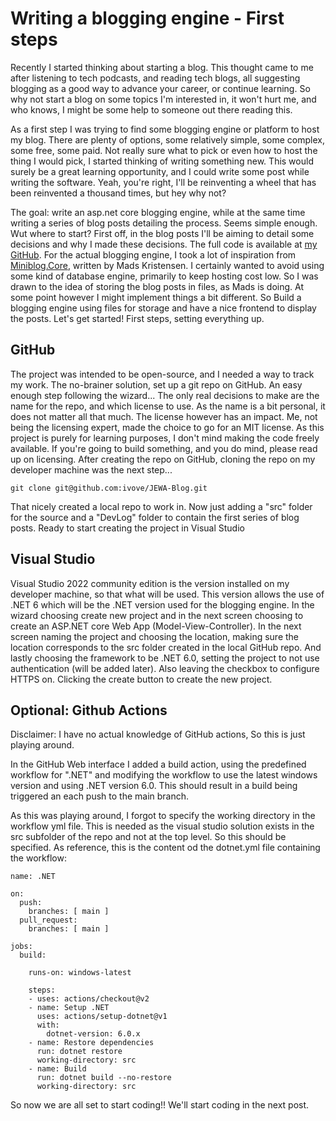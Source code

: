 # Writing a blogging engine - First steps

Recently I started thinking about starting a blog. This thought came to me after listening to tech podcasts, and reading tech blogs, all suggesting blogging as a good way to advance your career, or continue learning. So why not start a blog on some topics I'm interested in, it won't hurt me, and who knows, I might be some help to someone out there reading this.

As a first step I was trying to find some blogging engine or platform to host my blog. There are plenty of options, some relatively simple, some complex, some free, some paid. Not really sure what to pick or even how to host the thing I would pick, I started thinking of writing something new. This would surely be a great learning opportunity, and I could write some post while writing the software. Yeah, you're right, I'll be reinventing a wheel that has been reinvented a thousand times, but hey why not?

The goal: write an asp.net core blogging engine, while at the same time writing a series of blog posts detailing the process. Seems simple enough. Wut where to start? First off, in the blog posts I'll be aiming to detail some decisions and why I made these decisions. The full code is available at [my GitHub](https://github.com/ivove/JEWA-Blog). For the actual blogging engine, I took a lot of inspiration from [Miniblog.Core](https://github.com/madskristensen/Miniblog.Core), written by Mads Kristensen. I certainly wanted to avoid using some kind of database engine, primarily to keep hosting cost low. So I was drawn to the idea of storing the blog posts in files, as Mads is doing. At some point however I might implement things a bit different. So Build a blogging engine using files for storage and have a nice frontend to display the posts. Let's get started! First steps, setting everything up.

## GitHub

The project was intended to be open-source, and I needed a way to track my work. The no-brainer solution, set up a git repo on GitHub. An easy enough step following the wizard... The only real decisions to make are the name for the repo, and which license to use. As the name is a bit personal, it does not matter all that much. The license however has an impact. Me, not being the licensing expert, made the choice to go for an MIT license. As this project is purely for learning purposes, I don't mind making the code freely available. If you're going to build something, and you do mind, please read up on licensing. After creating the repo on GitHub, cloning the repo on my developer machine was the next step...

`git clone git@github.com:ivove/JEWA-Blog.git`

That nicely created a local repo to work in. Now just adding a "src" folder for the source and a "DevLog" folder to contain the first series of blog posts. Ready to start creating the project in Visual Studio

## Visual Studio

Visual Studio 2022 community edition is the version installed on my developer machine, so that what will be used. This version allows the use of .NET 6 which will be the .NET version used for the blogging engine. In the wizard choosing create new project and in the next screen choosing to create an ASP.NET core Web App (Model-View-Controller). In the next screen naming the project and choosing the location, making sure the location corresponds to the src folder created in the local GitHub repo. And lastly choosing the framework to be .NET 6.0, setting the project to not use authentication (will be added later). Also leaving the checkbox to configure HTTPS on. Clicking the create button to create the new project.

## Optional: Github Actions

Disclaimer: I have no actual knowledge of GitHub actions, So this is just playing around.

In the GitHub Web interface I added a build action, using the predefined workflow for ".NET" and modifying the workflow to use the latest windows version and using .NET version 6.0. This should result in a build being triggered an each push to the main branch.

As this was playing around, I forgot to specify the working directory in the workflow yml file. This is needed as the visual studio solution exists in the src subfolder of the repo and not at the top level. So this should be specified. As reference, this is the content od the dotnet.yml file containing the workflow:

```
name: .NET

on:
  push:
    branches: [ main ]
  pull_request:
    branches: [ main ]

jobs:
  build:

    runs-on: windows-latest

    steps:
    - uses: actions/checkout@v2
    - name: Setup .NET
      uses: actions/setup-dotnet@v1
      with:
        dotnet-version: 6.0.x
    - name: Restore dependencies
      run: dotnet restore
      working-directory: src
    - name: Build
      run: dotnet build --no-restore
      working-directory: src
```

So now we are all set to start coding!! We'll start coding in the next post.
